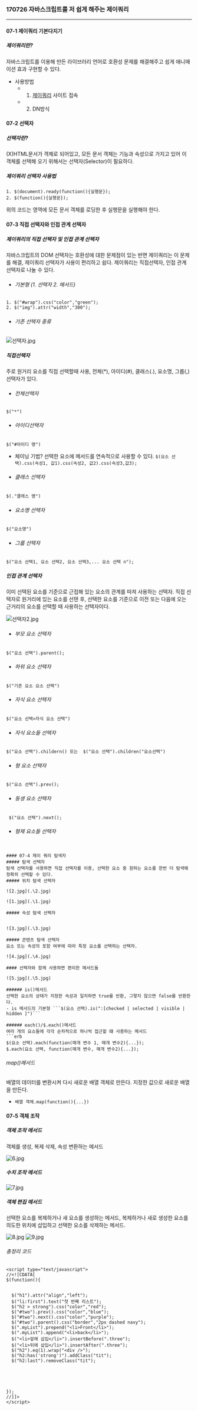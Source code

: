 ### 170726 자바스크립트를 저 쉽게 해주는 제이쿼리
---
#### 07-1 제이쿼리 기본다지기
##### 제이쿼리란?
자바스크립트를 이용해 만든 라이브러리 언어로 호환성 문제를 해결해주고 쉽게 애니매이션 효과 구현할 수 있다. 
- 사용방법
  - 1. [제이쿼리](http://jquery.com/download/) 사이트 접속
  - 2. DN방식
  
#### 07-2 선택자
##### 선택자란?
(X)HTML문서가 객체로 되어있고, 모든 문서 객체는 기능과 속성으로 가지고 있어 이 객체를 선택해 오기 위해서는 선택자(Selector)이 필요하다. 
##### 제이쿼리 선택자 사용법
```erb
1. $(document).ready(function(){실행문});
2. $(function(){실행문});
```
위의 코드는 <body>영역에 모든 문서 객체를 로딩한 후 실행문을 실행해야 한다. 
#### 07-3 직접 선택자와 인접 관계 선택자
##### 제이쿼리의 직접 선택자 및 인접 관계 선택자
자바스크립트의 DOM 선택자는 호환성에 대한 문제점이 있는 반면 제이쿼리는 이 문제를 해결, 제이쿼리 선택자가 사용이 편리하고 쉽다. 제이쿼리는 직접선택자, 인접 관계 선택자로 나눌 수 있다.
- ###### 기본형 (1. 선택자 2. 메서드)

```erb
1. $("#wrap").css("color","green");
2. $("img").attr("width","300");
```
- ###### 기존 선택자 종류

![선택자.jpg](.\선택자.jpg)

##### 직접선택자
주로 원거리 요소를 직접 선택할때 사용, 전체(*), 아이디(#), 클래스(.), 요소명, 그룹(,) 선택자가 있다. 
- ###### 전체선택자
```$("*")```
- ###### 아이디선택자
```$("#아이디 명")```
- 체이닝 기법?
선택한 요소에 메서드를 연속적으로 사용할 수 있다. 
```$(요소 선택).css(속성1, 값1).css(속성2, 값2).css(속성3,값3);```
- ###### 클래스 선택자
```$(."클래스 명")```
- ###### 요소명 선택자
```$("요소명")```
- ###### 그룹 선택자
```$("요소 선택1, 요소 선택2, 요소 선택3,... 요소 선택 n");```


##### 인접 관계 선택자
이미 선택된 요소를 기준으로 근접해 있는 요소의 관계를 따져 사용하는 선택자. 직접 선택자로 원거리에 있는 요소를 선탠 후, 선택한 요소를 기준으로 이전 또는 다음에 오는 근거리의 요소를 선택할 때 사용하는 선택자이다. 

![선택자2.jpg](.\선택자2.jpg)
- ###### 부모 요소 선택자
```$("요소 선택").parent();```
- ###### 하위 요소 선택자
```$("기존 요소 요소 선택")```
- ###### 자식 요소 선택자
```$("요소 선택>자식 요소 선택")```
- ###### 자식 요소들 선택자
```$("요소 선택").childern() 또는  $("요소 선택").children("요소선택")```
- ###### 형 요소 선택자
```$("요소 선택").prev();```
- ###### 동생 요소 선택자
``` $("요소 선택").next();```
- ###### 형제 요소들 선택자
```$("요소 선택").siblings();

#### 07-4 제이 쿼리 탐색자
##### 탐색 선택자
탐색 선택자를 사용하면 직접 선택자를 이용, 선택한 요소 중 원하는 요소를 한번 더 탐색해 정확히 선택할 수 있다. 
##### 위치 탐색 선택자 

![2.jpg](.\2.jpg)

![1.jpg](.\1.jpg)

##### 속성 탐색 선택자


![3.jpg](.\3.jpg)

##### 콘텐츠 탐색 선택자
요소 또는 속성의 포함 여부에 따라 특정 요소를 선택하는 선택자. 

![4.jpg](.\4.jpg)

#### 선택자와 함께 사용하면 편리한 메서드들

![5.jpg](.\5.jpg)

###### is()메서드
선택한 요소의 상태가 지정한 속성과 일치하면 true를 반환, 그렇지 않으면 false를 반환한다. 
- is 메서드의 기본형 ```$(요소 선택).is(":[checked | selected | visible | hidden ]")```

###### each()/$.each()메서드
여러 개의 요소들에 각각 순차적으로 하나씩 접근할 떄 사용하는 메서드
```erb
$(요소 선택).each(function(매개 변수 1, 매개 변수2){...});
$.each(요소 선택, function(매개 변수, 매개 변수2){...});
```

###### map()메서드
배열의 데이터를 변환시켜 다시 새로운 배열 객체로 만든다. 지정한 값으로 새로운 배열을 만든다. 
- ```배열 객체.map(function(){...})```

#### 07-5 객체 조작
##### 객체 조작 메서드
객체를 생성, 복제 삭제, 속성 변환하는 메서드

![6.jpg](.\6.jpg)

##### 수치 조작 메서드 

![7.jpg](.\7.jpg)

##### 객체 편집 메서드
선택한 요소를 복제하거나 새 요소를 생성하는 메서드, 복제하거나 새로 생성한 요소를 의도한 위치에 삽입하고 선택한 요소를 삭제하는 메서드.

![8.jpg](.\8.jpg)
![9.jpg](.\9.jpg)

###### 총정리 코드
```erb
<script type="text/javascript">
//<![CDATA[
$(function(){


  $("h1").attr("align","left");
  $("li:first").text("첫 번째 리스트");
  $("h2 > strong").css("color","red");
  $("#two").prev().css("color","blue");
  $("#two").next().css("color","purple");
  $("#two").parent().css("border","2px dashed navy");
  $(".myList").prepend("<li>Front</li>");
  $(".myList").append("<li>back</li>");
  $("<li>앞에 삽입</li>").insertBefore(".three");
  $("<li>뒤에 삽입</li>").insertAfter(".three");
  $("h2").eq(1).wrap("<div />");
  $("h2:has('strong')").addClass("tit");
  $("h2:last").removeClass("tit");





});
//]]>
</script>
```
